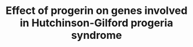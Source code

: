 ---
annotations:
- id: PW:0000013
  parent: disease pathway
  type: Pathway Ontology
  value: disease pathway
- id: DOID:3911
  parent: genetic disease
  type: Disease Ontology
  value: progeria
authors:
- Lorasimons
- DeSl
- Fehrhart
- Eweitz
communities:
- Diseases
- RareDiseases
description: The effect of progerin on the involved genes in HGPS. Each coloured box
  shows a different element of the pathway. The red box on the upper right shows that
  upregulation of the p53 pathway leads to apoptosis and senescence. The box beneath
  the red one, the purple one, indicates the inhibition of the Wnt pathway by progerin
  which results in bone abnormalities. The blue box portraits the epigenetic changes
  done by heterochromatin and euchromatin silencing. The green box shows that progerin
  activates SKIP which stimulates the Notch signaling pathway. The orange box surrounds
  the Mi-2/NuRD complex which is depleted by progerin leading mainly to epigenetic
  changes. The final yellow box shows the inhibition of SERBP1 by progerin resulting
  in dysfunctional adipose tissue. Legend shows basic and MIM-interactions and indication
  for methylation.
last-edited: 2021-05-09
ndex: 9af3b910-8b6a-11eb-9e72-0ac135e8bacf
organisms:
- Homo sapiens
redirect_from:
- /index.php/Pathway:WP4320
- /instance/WP4320
revision: null
schema-jsonld:
- '@context': https://schema.org/
  '@id': https://wikipathways.github.io/pathways/WP4320.html
  '@type': Dataset
  creator:
    '@type': Organization
    name: WikiPathways
  description: The effect of progerin on the involved genes in HGPS. Each coloured
    box shows a different element of the pathway. The red box on the upper right shows
    that upregulation of the p53 pathway leads to apoptosis and senescence. The box
    beneath the red one, the purple one, indicates the inhibition of the Wnt pathway
    by progerin which results in bone abnormalities. The blue box portraits the epigenetic
    changes done by heterochromatin and euchromatin silencing. The green box shows
    that progerin activates SKIP which stimulates the Notch signaling pathway. The
    orange box surrounds the Mi-2/NuRD complex which is depleted by progerin leading
    mainly to epigenetic changes. The final yellow box shows the inhibition of SERBP1
    by progerin resulting in dysfunctional adipose tissue. Legend shows basic and
    MIM-interactions and indication for methylation.
  keywords:
  - CBX1
  - CBX3
  - CBX5
  - CHD3
  - CHD4
  - E2F1
  - HDAC1
  - HDAC2
  - Histone H3.1
  - Histone H3.2
  - Histone H3.3
  - KDM1A
  - LEF1
  - MBD2
  - MBD3
  - MTA1
  - MTA2
  - MTA3
  - Notch signaling
  - Progerin
  - RB1
  - RBBP4
  - RBBP7
  - SKIP
  - SREBF1
  - SUV39H1
  - TP53
  - Wnt pathway
  - p53 pathway
  license: CC0
  name: Effect of progerin on genes involved in Hutchinson-Gilford progeria syndrome
seo: CreativeWork
title: Effect of progerin on genes involved in Hutchinson-Gilford progeria syndrome
wpid: WP4320
---